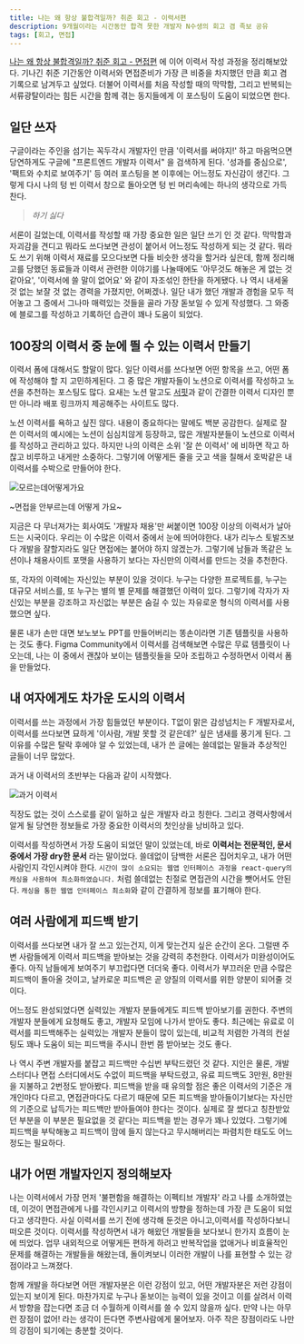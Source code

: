 ```yaml
---
title: 나는 왜 항상 불합격일까? 취준 회고 - 이력서편
description: 9개월이라는 시간동안 합격 못한 개발자 N수생의 회고 겸 족보 공유
tags: [회고, 면접]
---
```


[나는 왜 항상 불합격일까? 취준 회고 - 면접편](2025-07-23-%EB%82%98%EB%8A%94-%EC%99%9C-%ED%95%AD%EC%83%81-%EB%B6%88%ED%95%A9%EA%B2%A9%EC%9D%BC%EA%B9%8C-%EB%A9%B4%EC%A0%91%ED%8E%B8) 에 이어 이력서 작성 과정을 정리해보았다. 기나긴 취준 기간동안 이력서와 면접준비가 가장 큰 비중을 차지했던 만큼 회고 겸 기록으로 남겨두고 싶었다. 더불어 이력서를 처음 작성할 때의 막막함, 그리고 반복되는 서류광탈이라는 힘든 시간을 함께 겪는 동지들에게 이 포스팅이 도움이 되었으면 한다.

## 일단 쓰자

구글이라는 주인을 섬기는 꼭두각시 개발자인 만큼 '이력서를 써야지!' 하고 마음먹으면 당연하게도 구글에 "프론트엔드 개발자 이력서" 을 검색하게 된다.
'성과를 중심으로', '팩트와 수치로 보여주기' 등 여러 포스팅을 본 이후에는 어느정도 자신감이 생긴다. 그렇게 다시 나의 텅 빈 이력서 창으로 돌아오면 텅 빈 머리속에는 하나의 생각으로 가득 찬다.

> _하기 싫다_

서론이 길었는데, 이력서를 작성할 때 가장 중요한 일은 일단 쓰기 인 것 같다. 막막함과 자괴감을 견디고 뭐라도 쓰다보면 관성이 붙어서 어느정도 작성하게 되는 것 같다. 뭐라도 쓰기 위해 이력서 재료를 모으다보면 다들 비슷한 생각을 할거라 싶은데, 함께 정리해고를 당했던 동료들과 이력서 관련한 이야기를 나눌때에도 '아무것도 해놓은 게 없는 것 같아요', '이력서에 쓸 말이 없어요' 와 같이 자조섞인 한탄을 하게됐다. 나 역시 내세울 것 없는 보잘 것 없는 경력을 가졌지만, 어쩌겠나. 일단 내가 했던 개발과 경험을 모두 적어놓고 그 중에서 그나마 매력있는 것들을 골라 가장 돋보일 수 있게 작성했다. 그 와중에 블로그를 작성하고 기록하던 습관이 꽤나 도움이 되었다.

## 100장의 이력서 중 눈에 띌 수 있는 이력서 만들기

이력서 폼에 대해서도 할말이 많다. 일단 이력서를 쓰다보면 어떤 항목을 쓰고, 어떤 폼에 작성해야 할 지 고민하게된다. 그 중 많은 개발자들이 노션으로 이력서를 작성하고 노션을 추천하는 포스팅도 많다. 요새는 노션 말고도 [서핏](https://www.surfit.io/p/career)과 같이 간결한 이력서 디자인 뿐만 아니라 배포 링크까지 제공해주는 사이트도 많다.

노션 이력서를 욕하고 싶진 않다. 내용이 중요하다는 말에도 백분 공감한다. 실제로 잘 쓴 이력서의 예시에는 노션이 심심치않게 등장하고, 많은 개발자분들이 노션으로 이력서를 작성하고 관리하고 있다. 하지만 나의 이력은 소위 '잘 쓴 이력서' 에 비하면 작고 하찮고 비루하고 내게만 소중하다. 그렇기에 어떻게든 줄을 긋고 색을 칠해서 호박같은 내 이력서를 수박으로 만들어야 한다.

![모르는데어떻게가요](/images/joseho-resume.jpg)

~면접을 안부르는데 어떻게 가요~

지금은 다 무너져가는 회사여도 '개발자 채용'만 써붙이면 100장 이상의 이력서가 날아드는 시국이다. 우리는 이 수많은 이력서 중에서 눈에 띄어야한다. 내가 리누스 토발즈보다 개발을 잘할지라도 일단 면접에는 붙어야 하지 않겠는가. 그렇기에 남들과 똑같은 노션이나 채용사이트 포맷을 사용하기 보다는 자신만의 이력서를 만드는 것을 추천한다.

또, 각자의 이력에는 자신있는 부분이 있을 것이다. 누구는 다양한 프로젝트를, 누구는 대규모 서비스를, 또 누구는 별의 별 문제를 해결했던 이력이 있다. 그렇기에 각자가 자신있는 부분을 강조하고 자신없는 부분은 숨길 수 있는 자유로운 형식의 이력서를 사용했으면 싶다.

물론 내가 손만 대면 보노보노 PPT를 만들어버리는 똥손이라면 기존 템플릿을 사용하는 것도 좋다. Figma Community에서 이력서를 검색해보면 수많은 무료 템플릿이 나오는데, 나는 이 중에서 괜찮아 보이는 템플릿들을 모아 조립하고 수정하면서 이력서 폼을 만들었다.

## 내 여자에게도 차가운 도시의 이력서

이력서를 쓰는 과정에서 가장 힘들었던 부분이다. T없이 맑은 감성넘치는 F 개발자로서, 이력서를 쓰다보면 묘하게 '이사람, 개발 못할 것 같은데?' 싶은 냄새를 풍기게 된다. 그 이유를 수많은 탈락 후에야 알 수 있었는데, 내가 쓴 글에는 쓸데없는 말들과 추상적인 글들이 너무 많았다.

과거 내 이력서의 초반부는 다음과 같이 시작했다.

![과거 이력서](/images/old-resume.png)

직장도 없는 것이 스스로를 같이 일하고 싶은 개발자 라고 칭한다. 그리고 경력사항에서 알게 될 당연한 정보들로 가장 중요한 이력서의 첫인상을 낭비하고 있다.

이력서를 작성하면서 가장 도움이 되었던 말이 있었는데, 바로 **이력서는 전문적인, 문서중에서 가장 dry한 문서** 라는 말이었다. 쓸데없이 담백한 서론은 집어치우고, 내가 어떤 사람인지 각인시켜야 한다. `시간이 많이 소요되는 웹앱 인터페이스 과정을 react-query의 캐싱을 사용하여 최소화하였습니다.` 처럼 쓸데없는 친절로 면접관의 시간을 뺏어서도 안된다. `캐싱을 통한 웹앱 인터페이스 최소화`와 같이 간결하게 정보를 표기해야 한다.

## 여러 사람에게 피드백 받기

이력서를 쓰다보면 내가 잘 쓰고 있는건지, 이게 맞는건지 싶은 순간이 온다. 그럴땐 주변 사람들에게 이력서 피드백을 받아보는 것을 강력히 추천한다. 이력서가 미완성이어도 좋다. 아직 남들에게 보여주기 부끄럽다면 더더욱 좋다. 이력서가 부끄러운 만큼 수많은 피드백이 돌아올 것이고, 날카로운 피드백은 곧 양질의 이력서를 위한 양분이 되어줄 것이다.

어느정도 완성되었다면 실력있는 개발자 분들에게도 피드백 받아보기를 권한다. 주변의 개발자 분들에게 요청해도 좋고, 개발자 모임에 나가서 받아도 좋다. 최근에는 유료로 이력서를 피드백해주는 실력있는 개발자 분들이 많이 있는데, 비교적 저렴한 가격의 컨설팅도 꽤나 도움이 되는 피드백을 주시니 한번 쯤 받아보는 것도 좋다.

나 역시 주변 개발자를 붙잡고 피드백만 수십번 부탁드렸던 것 같다. 지인은 물론, 개발 스터디나 면접 스터디에서도 수없이 피드백을 부탁드렸고, 유료 피드백도 3만원, 8만원을 지불하고 2번정도 받아봤다. 피드백을 받을 때 유의할 점은 좋은 이력서의 기준은 개개인마다 다르고, 면접관마다도 다르기 때문에 모든 피드백을 받아들이기보다는 자신만의 기준으로 납득가는 피드백만 받아들여야 한다는 것이다. 실제로 잘 썼다고 칭찬받았던 부분을 이 부분은 필요없을 것 같다는 피드백을 받는 경우가 꽤나 있었다. 그렇기에 피드백을 부탁해놓고 피드백이 맘에 들지 않는다고 무시해버리는 파렴치한 태도도 어느정도는 필요하다.

## 내가 어떤 개발자인지 정의해보자

나는 이력서에서 가장 먼저 '불편함을 해결하는 이펙티브 개발자' 라고 나를 소개하였는데, 이것이 면접관에게 나를 각인시키고 이력서의 방향을 정하는데 가장 큰 도움이 되었다고 생각한다. 사실 이력서를 쓰기 전에 생각해 둔것은 아니고,이력서를 작성하다보니 떠오른 것이다. 이력서를 작성하면서 내가 해왔던 개발들을 보다보니 한가지 흐름이 눈에 띄었다. 업무 내외적으로 어떻게든 편하게 하려고 반복작업을 없애거나 비효율적인 문제를 해결하는 개발들을 해왔는데, 돌이켜보니 이러한 개발이 나를 표현할 수 있는 강점이라고 느껴졌다.

함께 개발을 하다보면 어떤 개발자분은 이런 강점이 있고, 어떤 개발자분은 저런 강점이 있는지 보이게 된다. 마찬가지로 누구나 돋보이는 능력이 있을 것이고 이를 살려서 이력서 방향을 잡는다면 조금 더 수월하게 이력서를 쓸 수 있지 않을까 싶다. 만약 나는 아무런 장점이 없어! 라는 생각이 든다면 주변사람에게 물어보자. 아주 작은 장점이라도 나만의 강점이 되기에는 충분할 것이다.
